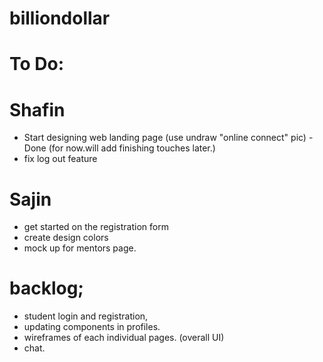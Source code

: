 # billiondollar

# To Do: 

# Shafin
- Start designing web landing page (use undraw "online connect" pic) - Done (for now.will add finishing touches later.)
- fix log out feature 

# Sajin
- get started on the registration form
- create design colors 
- mock up for mentors page.

# backlog;

- student login and registration,
- updating components in profiles.
- wireframes of each individual pages. (overall UI)
- chat.
